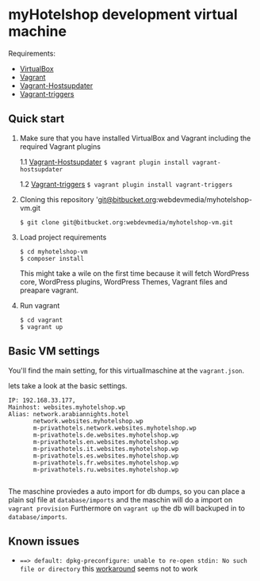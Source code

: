 # myHotelshop development virtual machine

Requirements:

 * [VirtualBox](https://www.virtualbox.org/)
 * [Vagrant](https://www.vagrantup.com/)
 * [Vagrant-Hostsupdater](https://github.com/cogitatio/vagrant-hostsupdater)
 * [Vagrant-triggers](https://github.com/cogitatio/vagrant-triggers)

## Quick start

1. 	Make sure that you have installed VirtualBox and Vagrant including the required Vagrant plugins

	 1.1	[Vagrant-Hostsupdater](https://github.com/cogitatio/vagrant-hostsupdater)
			```
			$ vagrant plugin install vagrant-hostsupdater
			```

	1.2		[Vagrant-triggers](https://github.com/cogitatio/vagrant-triggers)
			```
			$ vagrant plugin install vagrant-triggers
			```

3. 	Cloning this repository 'git@bitbucket.org:webdevmedia/myhotelshop-vm.git
	```
	$ git clone git@bitbucket.org:webdevmedia/myhotelshop-vm.git
	```

4.	Load project requirements
	```
	$ cd myhotelshop-vm
	$ composer install
	```
	This might take a wile on the first time because it will fetch WordPress core, WordPress plugins, WordPress Themes, Vagrant files and preapare vagrant.

5.	Run vagrant

	```
	$ cd vagrant
	$ vagrant up
	```

## Basic VM settings
You'll find the main setting, for this virtuallmaschine at the `vagrant.json`.

lets take a look at the basic settings.
```
IP: 192.168.33.177,
Mainhost: websites.myhotelshop.wp
Alias: network.arabiannights.hotel
	   network.websites.myhotelshop.wp
	   m-privathotels.network.websites.myhotelshop.wp
	   m-privathotels.de.websites.myhotelshop.wp
	   m-privathotels.en.websites.myhotelshop.wp
	   m-privathotels.it.websites.myhotelshop.wp
	   m-privathotels.es.websites.myhotelshop.wp
	   m-privathotels.fr.websites.myhotelshop.wp
	   m-privathotels.ru.websites.myhotelshop.wp


```

The maschine proviedes a auto import for db dumps, so you can place a plain sql file at `database/imports` and the maschin will do a import on `vagrant provision`
Furthermore on `vagrant up` the db will backuped in to `database/imports`.

## Known issues
 * `==> default: dpkg-preconfigure: unable to re-open stdin: No such file or directory` this [workaround](http://serverfault.com/a/670688/274427) seems not to work

